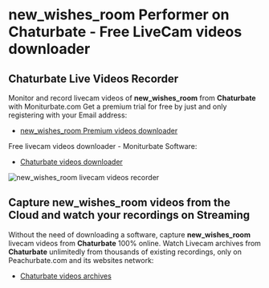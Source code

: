 # new_wishes_room Performer on Chaturbate - Free LiveCam videos downloader

## Chaturbate Live Videos Recorder

Monitor and record livecam videos of **new_wishes_room** from **Chaturbate** with Moniturbate.com
Get a premium trial for free by just and only registering with your Email address:
* [new_wishes_room Premium videos downloader](https://moniturbate.com/request-demo-licence-key.html)

Free livecam videos downloader - Moniturbate Software:
* [Chaturbate videos downloader](https://moniturbate.com/moniturbate-download-software.html)

![new_wishes_room livecam videos recorder](https://peachurnet.com/templates/moniturbate-software.png)


## Capture new_wishes_room videos from the Cloud and watch your recordings on Streaming

Without the need of downloading a software, capture **new_wishes_room** livecam videos from **Chaturbate** 100% online.
Watch Livecam archives from **Chaturbate** unlimitedly from thousands of existing recordings, only on Peachurbate.com and its websites network:
* [Chaturbate videos archives](https://peachurnet.com/)